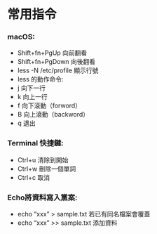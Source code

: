 # 常用指令
### macOS:
* Shift+fn+PgUp 向前翻看	
* Shift+fn+PgDown 向後翻看
* less -N /etc/profile 顯示行號
* less 的動作命令:
* j 向下一行 
* k 向上一行
* f 向下滾動（forword）
* B 向上滾動（backword）
* q 退出

### Terminal 快捷鍵:
* Ctrl+u 清除到開始
* Ctrl+w 刪除一個單詞
* Ctrl+c 取消

### Echo將資料寫入黨案:
* echo “xxx” > sample.txt 若已有同名檔案會覆蓋
* echo “xxx” >> sample.txt 添加資料
